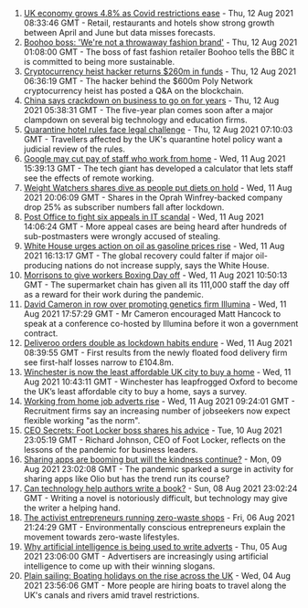 1. [UK economy grows 4.8% as Covid restrictions ease](https://www.bbc.co.uk/news/uk-58183519) - Thu, 12 Aug 2021 08:33:46 GMT - Retail, restaurants and hotels show strong growth between April and June but data misses forecasts.
2. [Boohoo boss: 'We're not a throwaway fashion brand'](https://www.bbc.co.uk/news/business-58160237) - Thu, 12 Aug 2021 01:08:00 GMT - The boss of fast fashion retailer Boohoo tells the BBC it is committed to being more sustainable.
3. [Cryptocurrency heist hacker returns $260m in funds](https://www.bbc.co.uk/news/business-58180692) - Thu, 12 Aug 2021 06:36:19 GMT - The hacker behind the $600m Poly Network cryptocurrency heist has posted a Q&A on the blockchain.
4. [China says crackdown on business to go on for years](https://www.bbc.co.uk/news/business-58182658) - Thu, 12 Aug 2021 05:38:31 GMT - The five-year plan comes soon after a major clampdown on several big technology and education firms.
5. [Quarantine hotel rules face legal challenge](https://www.bbc.co.uk/news/business-58180307) - Thu, 12 Aug 2021 07:10:03 GMT - Travellers affected by the UK's quarantine hotel policy want a judicial review of the rules.
6. [Google may cut pay of staff who work from home](https://www.bbc.co.uk/news/business-58171716) - Wed, 11 Aug 2021 15:39:13 GMT - The tech giant has developed a calculator that lets staff see the effects of remote working.
7. [Weight Watchers shares dive as people put diets on hold](https://www.bbc.co.uk/news/business-58177676) - Wed, 11 Aug 2021 20:06:09 GMT - Shares in the Oprah Winfrey-backed company drop 25% as subscriber numbers fall after lockdown.
8. [Post Office to fight six appeals in IT scandal](https://www.bbc.co.uk/news/business-58170897) - Wed, 11 Aug 2021 14:06:24 GMT - More appeal cases are being heard after hundreds of sub-postmasters were wrongly accused of stealing.
9. [White House urges action on oil as gasoline prices rise](https://www.bbc.co.uk/news/business-58177675) - Wed, 11 Aug 2021 16:13:17 GMT - The global recovery could falter if major oil-producing nations do not increase supply, says the White House.
10. [Morrisons to give workers Boxing Day off](https://www.bbc.co.uk/news/business-58167627) - Wed, 11 Aug 2021 10:50:13 GMT - The supermarket chain has given all its 111,000 staff the day off as a reward for their work during the pandemic.
11. [David Cameron in row over promoting genetics firm Illumina](https://www.bbc.co.uk/news/business-58146567) - Wed, 11 Aug 2021 17:57:29 GMT - Mr Cameron encouraged Matt Hancock to speak at a conference co-hosted by Illumina before it won a government contract.
12. [Deliveroo orders double as lockdown habits endure](https://www.bbc.co.uk/news/business-58169570) - Wed, 11 Aug 2021 08:39:55 GMT - First results from the newly floated food delivery firm see first-half losses narrow to £104.8m.
13. [Winchester is now the least affordable UK city to buy a home](https://www.bbc.co.uk/news/business-58162371) - Wed, 11 Aug 2021 10:43:11 GMT - Winchester has leapfrogged Oxford to become the UK’s least affordable city to buy a home, says a survey.
14. [Working from home job adverts rise](https://www.bbc.co.uk/news/business-58160245) - Wed, 11 Aug 2021 09:24:01 GMT - Recruitment firms say an increasing number of jobseekers now expect flexible working "as the norm".
15. [CEO Secrets: Foot Locker boss shares his advice](https://www.bbc.co.uk/news/business-58101254) - Tue, 10 Aug 2021 23:05:19 GMT - Richard Johnson, CEO of Foot Locker, reflects on the lessons of the pandemic for business leaders.
16. [Sharing apps are booming but will the kindness continue?](https://www.bbc.co.uk/news/business-57981598) - Mon, 09 Aug 2021 23:02:08 GMT - The pandemic sparked a surge in activity for sharing apps like Olio but has the trend run its course?
17. [Can technology help authors write a book?](https://www.bbc.co.uk/news/business-58098481) - Sun, 08 Aug 2021 23:02:24 GMT - Writing a novel is notoriously difficult, but technology may give the writer a helping hand.
18. [The activist entrepreneurs running zero-waste shops](https://www.bbc.co.uk/news/business-57920754) - Fri, 06 Aug 2021 21:24:29 GMT - Environmentally conscious entrepreneurs explain the movement towards zero-waste lifestyles.
19. [Why artificial intelligence is being used to write adverts](https://www.bbc.co.uk/news/business-57781557) - Thu, 05 Aug 2021 23:06:00 GMT - Advertisers are increasingly using artificial intelligence to come up with their winning slogans.
20. [Plain sailing: Boating holidays on the rise across the UK](https://www.bbc.co.uk/news/business-58069855) - Wed, 04 Aug 2021 23:56:06 GMT - More people are hiring boats to travel along the UK's canals and rivers amid travel restrictions.
